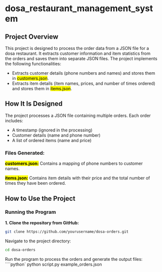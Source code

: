 # **dosa_restaurant_management_system**

## Project Overview

This project is designed to process the order data from a JSON file for a dosa restaurant. It extracts customer information and item statistics from the orders and saves them into separate JSON files. The project implements the following functionalities:

* Extracts customer details (phone numbers and names) and stores them in <mark>customers.json</mark>.
* Extracts item details (item names, prices, and number of times ordered) and stores them in <mark>items.json</mark>.

## How It Is Designed

The project processes a JSON file containing multiple orders. Each order includes:

* A timestamp (ignored in the processing)
* Customer details (name and phone number)
* A list of ordered items (name and price)

### Files Generated:
<mark>**customers.json:**</mark> Contains a mapping of phone numbers to customer names.

<mark>**items.json:**</mark> Contains item details with their price and the total number of times they have been ordered.


## How to Use the Project

### Running the Program
**1. Clone the repository from GitHub:**
```bash
git clone https://github.com/yourusername/dosa-orders.git
```
Navigate to the project directory:
```bash
cd dosa-orders
```
Run the program to process the orders and generate the output files:
````python`
python script.py example_orders.json
```
